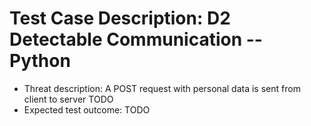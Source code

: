 # Test Case Description: D2 Detectable Communication -- Python
- Threat description: A POST request with personal data is sent from client to server TODO   
- Expected test outcome: TODO